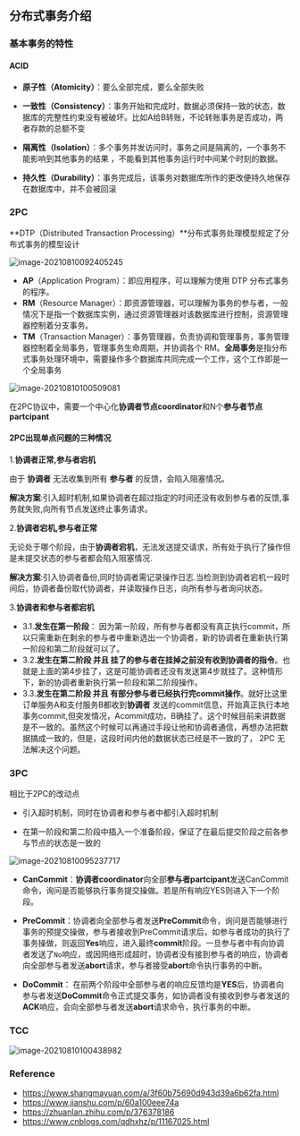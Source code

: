 ## 分布式事务介绍

### 基本事务的特性

#### ACID

- **原子性（Atomicity）**：要么全部完成，要么全部失败

- **一致性（Consistency）**：事务开始和完成时，数据必须保持一致的状态，数据库的完整性约束没有被破坏。比如A给B转账，不论转账事务是否成功，两者存款的总额不变

- **隔离性（Isolation）**：多个事务并发访问时，事务之间是隔离的，一个事务不能影响到其他事务的结果 ，不能看到其他事务运行时中间某个时刻的数据。

- **持久性（Durability）**：事务完成后，该事务对数据库所作的更改便持久地保存在数据库中，并不会被回滚







### 2PC





**DTP（Distributed Transaction Processing）**分布式事务处理模型规定了分布式事务的模型设计

![image-20210810092405245](D:\Dev\SrcCode\spring-boot-climbing\data-climbing-manuscripts\src\main\data\theory\分布式事务介绍.assets\image-20210810092405245.png)

- **AP**（Application Program）：即应用程序，可以理解为使用 DTP 分布式事务的程序。
- **RM**（Resource Manager）：即资源管理器，可以理解为事务的参与者，一般情况下是指一个数据库实例，通过资源管理器对该数据库进行控制，资源管理器控制着分支事务。
- **TM**（Transaction Manager）：事务管理器，负责协调和管理事务，事务管理器控制着全局事务，管理事务生命周期，并协调各个 RM。**全局事务**是指分布式事务处理环境中，需要操作多个数据库共同完成一个工作，这个工作即是一个全局事务





![image-20210810100509081](D:\Dev\SrcCode\spring-boot-climbing\data-climbing-manuscripts\src\main\data\theory\分布式事务介绍.assets\image-20210810100509081.png)





在2PC协议中，需要一个中心化**协调者节点coordinator**和N个**参与者节点partcipant**

#### 2PC出现单点问题的三种情况

1.**协调者正常,参与者宕机**

 由于 **协调者** 无法收集到所有 **参与者** 的反馈，会陷入阻塞情况。

 **解决方案**:引入超时机制,如果协调者在超过指定的时间还没有收到参与者的反馈,事务就失败,向所有节点发送终止事务请求。

2.**协调者宕机,参与者正常**

 无论处于哪个阶段，由于**协调者宕机**，无法发送提交请求，所有处于执行了操作但是未提交状态的参与者都会陷入阻塞情况.

 **解决方案**:引入协调者备份,同时协调者需记录操作日志.当检测到协调者宕机一段时间后，协调者备份取代协调者，并读取操作日志，向所有参与者询问状态。

3.**协调者和参与者都宕机**

- 3.1.**发生在第一阶段**： 因为第一阶段，所有参与者都没有真正执行commit，所以只需重新在剩余的参与者中重新选出一个协调者，新的协调者在重新执行第一阶段和第二阶段就可以了。
- 3.2.**发生在第二阶段 并且 挂了的参与者在挂掉之前没有收到协调者的指令**。也就是上面的第4步挂了，这是可能协调者还没有发送第4步就挂了。这种情形下，新的协调者重新执行第一阶段和第二阶段操作。
- 3.3.**发生在第二阶段 并且 有部分参与者已经执行完commit操作**。就好比这里订单服务A和支付服务B都收到**协调者** 发送的commit信息，开始真正执行本地事务commit,但突发情况，Acommit成功，B确挂了。这个时候目前来讲数据是不一致的。虽然这个时候可以再通过手段让他和协调者通信，再想办法把数据搞成一致的，但是，这段时间内他的数据状态已经是不一致的了， 2PC 无法解决这个问题。







### 3PC

相比于2PC的改动点

- 引入超时机制，同时在协调者和参与者中都引入超时机制

- 在第一阶段和第二阶段中插入一个准备阶段，保证了在最后提交阶段之前各参与节点的状态是一致的

![image-20210810095237717](D:\Dev\SrcCode\spring-boot-climbing\data-climbing-manuscripts\src\main\data\theory\分布式事务介绍.assets\image-20210810095237717.png)

- **CanCommit**：**协调者coordinator**向全部**参与者partcipant**发送CanCommit命令，询问是否能够执行事务提交操做。若是所有响应YES则进入下一个阶段。

- **PreCommit**：协调者向全部参与者发送**PreCommit**命令，询问是否能够进行事务的预提交操做，参与者接收到PreCommit请求后，如参与者成功的执行了事务操做，则返回**Yes**响应，进入最终**commit**阶段。一旦参与者中有向协调者发送了`No`响应，或因网络形成超时，协调者没有接到参与者的响应，协调者向全部参与者发送**abort**请求，参与者接受**abort**命令执行事务的中断。

- **DoCommit**： 在前两个阶段中全部参与者的响应反馈均是**YES**后，协调者向参与者发送**DoCommit**命令正式提交事务，如协调者没有接收到参与者发送的**ACK**响应，会向全部参与者发送**abort**请求命令，执行事务的中断。



### TCC

![image-20210810100438982](D:\Dev\SrcCode\spring-boot-climbing\data-climbing-manuscripts\src\main\data\theory\分布式事务介绍.assets\image-20210810100438982.png)







### Reference

- https://www.shangmayuan.com/a/3f60b75690d943d39a6b62fa.html
- https://www.jianshu.com/p/60a100eee74a
- https://zhuanlan.zhihu.com/p/376378186
- https://www.cnblogs.com/qdhxhz/p/11167025.html